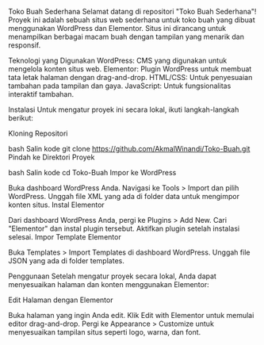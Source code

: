 Toko Buah Sederhana
Selamat datang di repositori "Toko Buah Sederhana"! Proyek ini adalah sebuah situs web sederhana untuk toko buah yang dibuat menggunakan WordPress dan Elementor. Situs ini dirancang untuk menampilkan berbagai macam buah dengan tampilan yang menarik dan responsif.

Teknologi yang Digunakan
WordPress: CMS yang digunakan untuk mengelola konten situs web.
Elementor: Plugin WordPress untuk membuat tata letak halaman dengan drag-and-drop.
HTML/CSS: Untuk penyesuaian tambahan pada tampilan dan gaya.
JavaScript: Untuk fungsionalitas interaktif tambahan.

Instalasi
Untuk mengatur proyek ini secara lokal, ikuti langkah-langkah berikut:

Kloning Repositori

bash
Salin kode
git clone https://github.com/AkmalWinandi/Toko-Buah.git
Pindah ke Direktori Proyek

bash
Salin kode
cd Toko-Buah
Impor ke WordPress

Buka dashboard WordPress Anda.
Navigasi ke Tools > Import dan pilih WordPress.
Unggah file XML yang ada di folder data untuk mengimpor konten situs.
Instal Elementor

Dari dashboard WordPress Anda, pergi ke Plugins > Add New.
Cari "Elementor" dan instal plugin tersebut.
Aktifkan plugin setelah instalasi selesai.
Impor Template Elementor

Buka Templates > Import Templates di dashboard WordPress.
Unggah file JSON yang ada di folder templates.

Penggunaan
Setelah mengatur proyek secara lokal, Anda dapat menyesuaikan halaman dan konten menggunakan Elementor:

Edit Halaman dengan Elementor

Buka halaman yang ingin Anda edit.
Klik Edit with Elementor untuk memulai editor drag-and-drop.
Pergi ke Appearance > Customize untuk menyesuaikan tampilan situs seperti logo, warna, dan font.
